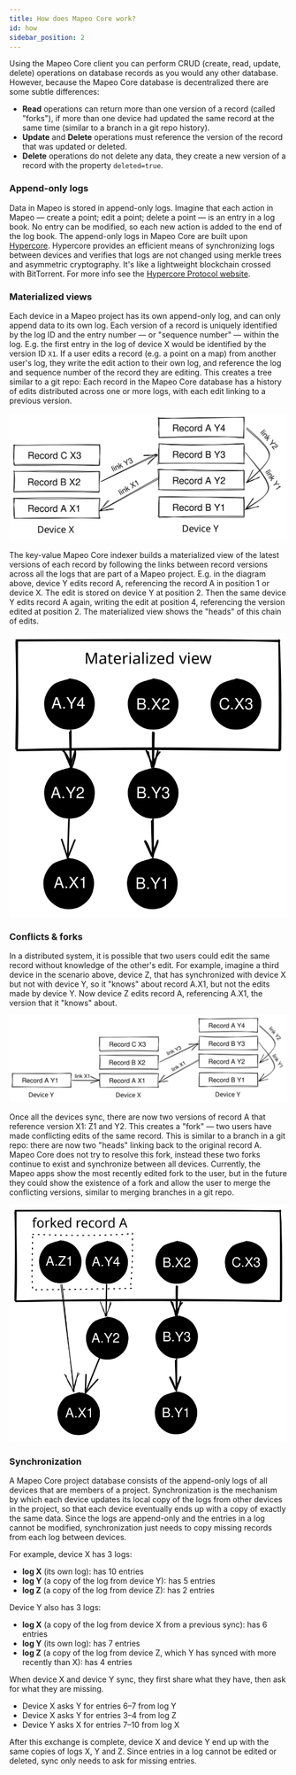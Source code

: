 ```yaml
---
title: How does Mapeo Core work?
id: how
sidebar_position: 2
---
```

Using the Mapeo Core client you can perform CRUD (create, read, update, delete) operations on database records as you would any other database. However, because the Mapeo Core database is decentralized there are some subtle differences:

- **Read** operations can return more than one version of a record (called "forks"), if more than one device had updated the same record at the same time (similar to a branch in a git repo history).
- **Update** and **Delete** operations must reference the version of the record that was updated or deleted.
- **Delete** operations do not delete any data, they create a new version of a record with the property `deleted=true`.

### Append-only logs

Data in Mapeo is stored in append-only logs. Imagine that each action in Mapeo — create a point; edit a point; delete a point — is an entry in a log book. No entry can be modified, so each new action is added to the end of the log book. The append-only logs in Mapeo Core are built upon [Hypercore](https://hypercore-protocol.org/protocol/). Hypercore provides an efficient means of synchronizing logs between devices and verifies that logs are not changed using merkle trees and asymmetric cryptography. It's like a lightweight blockchain crossed with BitTorrent. For more info see the [Hypercore Protocol website](https://hypercore-protocol.org/protocol/).

### Materialized views

Each device in a Mapeo project has its own append-only log, and can only append data to its own log. Each version of a record is uniquely identified by the log ID and the entry number — or "sequence number" — within the log. E.g. the first entry in the log of device X would be identified by the version ID `X1`. If a user edits a record (e.g. a point on a map) from another user's log, they write the edit action to their own log, and reference the log and sequence number of the record they are editing. This creates a tree similar to a git repo: Each record in the Mapeo Core database has a history of edits distributed across one or more logs, with each edit linking to a previous version.

![Mapeo distributed logs](assets/mapeo-distributed-logs.svg)

The key-value Mapeo Core indexer builds a materialized view of the latest versions of each record by following the links between record versions across all the logs that are part of a Mapeo project. E.g. in the diagram above, device Y edits record A, referencing the record A in position 1 or device X. The edit is stored on device Y at position 2. Then the same device Y edits record A again, writing the edit at position 4, referencing the version edited at position 2. The materialized view shows the "heads" of this chain of edits.

![Mapeo materialized view](assets/mapeo-materialized-view.svg)

### Conflicts & forks

In a distributed system, it is possible that two users could edit the same record without knowledge of the other's edit. For example, imagine a third device in the scenario above, device Z, that has synchronized with device X but not with device Y, so it "knows" about record A.X1, but not the edits made by device Y. Now device Z edits record A, referencing A.X1, the version that it "knows" about.

![Mapeo distributed logs with fork](assets/mapeo-distributed-logs-2.svg)

Once all the devices sync, there are now two versions of record A that reference version X1: Z1 and Y2. This creates a "fork" — two users have made conflicting edits of the same record. This is similar to a branch in a git repo: there are now two "heads" linking back to the original record A. Mapeo Core does not try to resolve this fork, instead these two forks continue to exist and synchronize between all devices. Currently, the Mapeo apps show the most recently edited fork to the user, but in the future they could show the existence of a fork and allow the user to merge the conflicting versions, similar to merging branches in a git repo.

![Mapeo forked materialized view](assets/mapeo-materialized-view-forked.svg)

### Synchronization

A Mapeo Core project database consists of the append-only logs of all devices that are members of a project. Synchronization is the mechanism by which each device updates its local copy of the logs from other devices in the project, so that each device eventually ends up with a copy of exactly the same data. Since the logs are append-only and the entries in a log cannot be modified, synchronization just needs to copy missing records from each log between devices.

For example, device X has 3 logs:

- **log X** (its own log): has 10 entries
- **log Y** (a copy of the log from device Y): has 5 entries
- **log Z** (a copy of the log from device Z): has 2 entries

Device Y also has 3 logs:

- **log X** (a copy of the log from device X from a previous sync): has 6 entries
- **log Y** (its own log): has 7 entries
- **log Z** (a copy of the log from device Z, which Y has synced with more recently than X): has 4 entries

When device X and device Y sync, they first share what they have, then ask for what they are missing.

- Device X asks Y for entries 6–7 from log Y
- Device X asks Y for entries 3–4 from log Z
- Device Y asks X for entries 7–10 from log X

After this exchange is complete, device X and device Y end up with the same copies of logs X, Y and Z. Since entries in a log cannot be edited or deleted, sync only needs to ask for missing entries.
